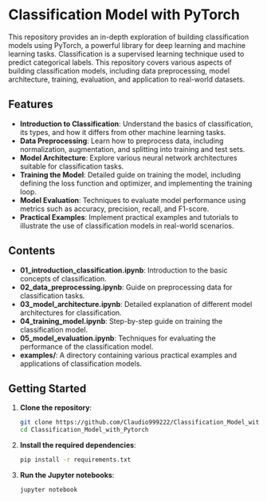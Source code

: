 # Classification Model with PyTorch

This repository provides an in-depth exploration of building classification models using PyTorch, a powerful library for deep learning and machine learning tasks. Classification is a supervised learning technique used to predict categorical labels. This repository covers various aspects of building classification models, including data preprocessing, model architecture, training, evaluation, and application to real-world datasets.

## Features

- **Introduction to Classification**: Understand the basics of classification, its types, and how it differs from other machine learning tasks.
- **Data Preprocessing**: Learn how to preprocess data, including normalization, augmentation, and splitting into training and test sets.
- **Model Architecture**: Explore various neural network architectures suitable for classification tasks.
- **Training the Model**: Detailed guide on training the model, including defining the loss function and optimizer, and implementing the training loop.
- **Model Evaluation**: Techniques to evaluate model performance using metrics such as accuracy, precision, recall, and F1-score.
- **Practical Examples**: Implement practical examples and tutorials to illustrate the use of classification models in real-world scenarios.

## Contents

- **01_introduction_classification.ipynb**: Introduction to the basic concepts of classification.
- **02_data_preprocessing.ipynb**: Guide on preprocessing data for classification tasks.
- **03_model_architecture.ipynb**: Detailed explanation of different model architectures for classification.
- **04_training_model.ipynb**: Step-by-step guide on training the classification model.
- **05_model_evaluation.ipynb**: Techniques for evaluating the performance of the classification model.
- **examples/**: A directory containing various practical examples and applications of classification models.

## Getting Started

1. **Clone the repository**:
    ```bash
    git clone https://github.com/Claudio999222/Classification_Model_with_Pytorch
    cd Classification_Model_with_Pytorch
    ```

2. **Install the required dependencies**:
    ```bash
    pip install -r requirements.txt
    ```

3. **Run the Jupyter notebooks**:
    ```bash
    jupyter notebook
